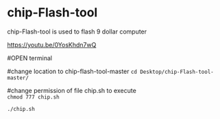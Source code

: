 # chip-Flash-tool

chip-Flash-tool is used to flash 9 dollar computer

https://youtu.be/0YosKhdn7wQ

#OPEN terminal

#change location to chip-flash-tool-master
`cd Desktop/chip-Flash-tool-master/`

#change permission of file chip.sh to execute  
`chmod 777 chip.sh`

`./chip.sh`


